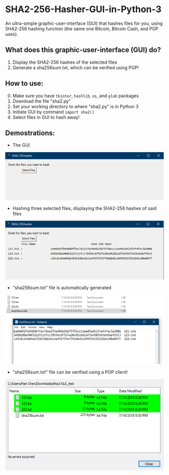 # SHA2-256-Hasher-GUI-in-Python-3

An ultra-simple graphic-user-interface (GUI) that hashes files for you, using SHA2-256 hashing function (the same one Bitcoin, Bitcoin Cash, and PGP uses).

## What does this graphic-user-interface (GUI) do?
1. Display the SHA2-256 hashes of the selected files
2. Generate a sha256sum.txt, which can be verified using PGP!

## How to use:
0. Make sure you have ```tkinter```, ```hashlib```, ```os```, and ```glob``` packages
1. Download the file "sha2.py"
2. Set your working directory to where "sha2.py" is in Python 3
3. Initiate GUI by command ```import sha2()```
4. Select files in GUI to hash away!

## Demostrations:
* The GUI

![GUI interface](./demo-pictures/Capture1.PNG)

* Hashing three selected files, displaying the SHA2-256 hashes of said files

![GUI interface](./demo-pictures/Capture3.PNG)

* "sha256sum.txt" file is automatically generated

![GUI interface](./demo-pictures/Capture4.PNG)

* "sha256sum.txt" file can be verified using a PGP client!

![GUI interface](./demo-pictures/Capture5.PNG)
